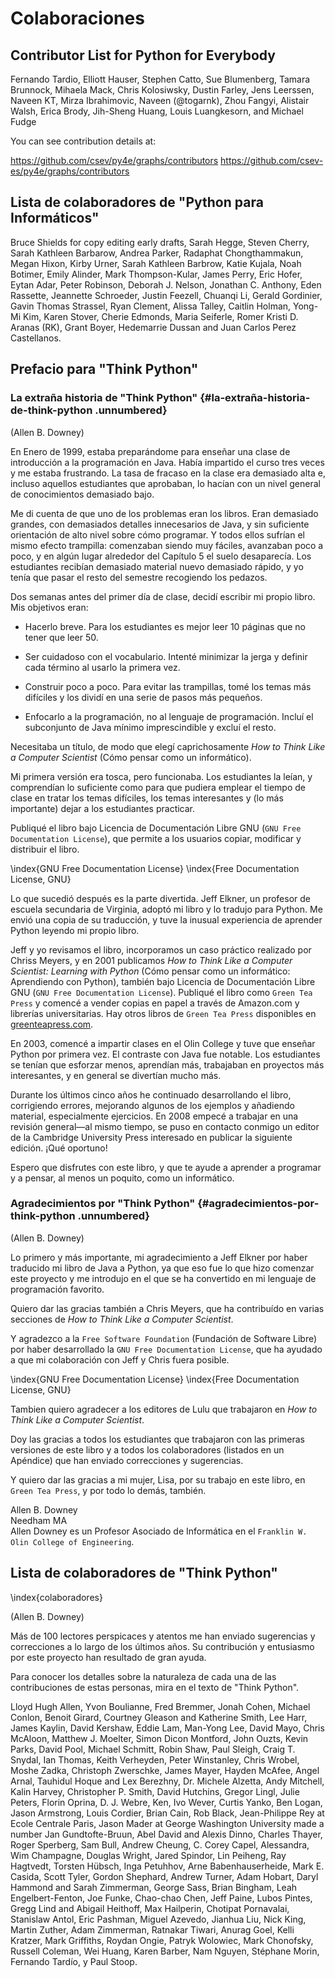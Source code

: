 Colaboraciones
==============

Contributor List for Python for Everybody
-------------------------------------------

Fernando Tardio,
Elliott Hauser,
Stephen Catto,
Sue Blumenberg,
Tamara Brunnock,
Mihaela Mack,
Chris Kolosiwsky,
Dustin Farley,
Jens Leerssen,
Naveen KT,
Mirza Ibrahimovic,
Naveen (@togarnk),
Zhou Fangyi,
Alistair Walsh,
Erica Brody,
Jih-Sheng Huang,
Louis Luangkesorn,
and
Michael Fudge

You can see contribution details at:

https://github.com/csev/py4e/graphs/contributors
https://github.com/csev-es/py4e/graphs/contributors


Lista de colaboradores de "Python para Informáticos"
----------------------------------------------------

Bruce Shields for copy editing early drafts, Sarah Hegge, Steven Cherry,
Sarah Kathleen Barbarow, Andrea Parker, Radaphat Chongthammakun, Megan
Hixon, Kirby Urner, Sarah Kathleen Barbrow, Katie Kujala, Noah Botimer,
Emily Alinder, Mark Thompson-Kular, James Perry, Eric Hofer, Eytan Adar,
Peter Robinson, Deborah J. Nelson, Jonathan C. Anthony, Eden Rassette,
Jeannette Schroeder, Justin Feezell, Chuanqi Li, Gerald Gordinier, Gavin
Thomas Strassel, Ryan Clement, Alissa Talley, Caitlin Holman, Yong-Mi
Kim, Karen Stover, Cherie Edmonds, Maria Seiferle, Romer Kristi D.
Aranas (RK), Grant Boyer, Hedemarrie Dussan and Juan Carlos Perez Castellanos.

Prefacio para "Think Python"
----------------------------

### La extraña historia de "Think Python" {#la-extraña-historia-de-think-python .unnumbered}

(Allen B. Downey)

En Enero de 1999, estaba preparándome para enseñar una clase de
introducción a la programación en Java. Había impartido el curso tres
veces y me estaba frustrando. La tasa de fracaso en la clase era
demasiado alta e, incluso aquellos estudiantes que aprobaban, lo hacían
con un nivel general de conocimientos demasiado bajo.

Me di cuenta de que uno de los problemas eran los libros. Eran demasiado
grandes, con demasiados detalles innecesarios de Java, y sin suficiente
orientación de alto nivel sobre cómo programar. Y todos ellos sufrían el
mismo efecto trampilla: comenzaban siendo muy fáciles, avanzaban poco a
poco, y en algún lugar alrededor del Capítulo 5 el suelo desaparecía.
Los estudiantes recibían demasiado material nuevo demasiado rápido, y yo
tenía que pasar el resto del semestre recogiendo los pedazos.

Dos semanas antes del primer día de clase, decidí escribir mi propio
libro. Mis objetivos eran:

-   Hacerlo breve. Para los estudiantes es mejor leer 10 páginas que no
    tener que leer 50.

-   Ser cuidadoso con el vocabulario. Intenté minimizar la jerga y
    definir cada término al usarlo la primera vez.

-   Construir poco a poco. Para evitar las trampillas, tomé los temas
    más difíciles y los dividí en una serie de pasos más pequeños.

-   Enfocarlo a la programación, no al lenguaje de programación. Incluí
    el subconjunto de Java mínimo imprescindible y excluí el resto.

Necesitaba un título, de modo que elegí caprichosamente *How to Think
Like a Computer Scientist* (Cómo pensar como un informático).

Mi primera versión era tosca, pero funcionaba. Los estudiantes la leían,
y comprendían lo suficiente como para que pudiera emplear el tiempo de
clase en tratar los temas difíciles, los temas interesantes y (lo más
importante) dejar a los estudiantes practicar.

Publiqué el libro bajo Licencia de Documentación Libre GNU (`GNU
Free Documentation License`), que permite a los usuarios copiar,
modificar y distribuir el libro.

\index{GNU Free Documentation License}
\index{Free Documentation License, GNU}

Lo que sucedió después es la parte divertida. Jeff Elkner, un profesor
de escuela secundaria de Virginia, adoptó mi libro y lo tradujo para
Python. Me envió una copia de su traducción, y tuve la inusual
experiencia de aprender Python leyendo mi propio libro.

Jeff y yo revisamos el libro, incorporamos un caso práctico realizado
por Chriss Meyers, y en 2001 publicamos *How to Think Like a Computer
Scientist: Learning with Python* (Cómo pensar como un informático:
Aprendiendo con Python), también bajo Licencia de Documentación Libre
GNU (`GNU Free Documentation License`). Publiqué el libro
como `Green Tea Press` y comencé a vender copias en papel a
través de Amazon.com y librerías universitarias. Hay otros libros de
`Green Tea Press` disponibles en
[greenteapress.com](greenteapress.com).

En 2003, comencé a impartir clases en el Olin College y tuve que enseñar
Python por primera vez. El contraste con Java fue notable. Los
estudiantes se tenían que esforzar menos, aprendían más, trabajaban en
proyectos más interesantes, y en general se divertían mucho más.

Durante los últimos cinco años he continuado desarrollando el libro,
corrigiendo errores, mejorando algunos de los ejemplos y añadiendo
material, especialmente ejercicios. En 2008 empecé a trabajar en una
revisión general—al mismo tiempo, se puso en contacto conmigo un editor
de la Cambridge University Press interesado en publicar la siguiente
edición. ¡Qué oportuno!

Espero que disfrutes con este libro, y que te ayude a aprender a
programar y a pensar, al menos un poquito, como un informático.

### Agradecimientos por "Think Python" {#agradecimientos-por-think-python .unnumbered}

(Allen B. Downey)

Lo primero y más importante, mi agradecimiento a Jeff Elkner por haber
traducido mi libro de Java a Python, ya que eso fue lo que hizo comenzar
este proyecto y me introdujo en el que se ha convertido en mi lenguaje
de programación favorito.

Quiero dar las gracias también a Chris Meyers, que ha contribuído en
varias secciones de *How to Think Like a Computer Scientist*.

Y agradezco a la `Free Software Foundation` (Fundación de
Software Libre) por haber desarrollado la `GNU Free Documentation
License`, que ha ayudado a que mi colaboración con Jeff y Chris
fuera posible.

\index{GNU Free Documentation License}
\index{Free Documentation License, GNU}

Tambien quiero agradecer a los editores de Lulu que trabajaron en *How
to Think Like a Computer Scientist*.

Doy las gracias a todos los estudiantes que trabajaron con las primeras
versiones de este libro y a todos los colaboradores (listados en un
Apéndice) que han enviado correcciones y sugerencias.

Y quiero dar las gracias a mi mujer, Lisa, por su trabajo en este libro,
en `Green Tea Press`, y por todo lo demás, también.

Allen B. Downey\
Needham MA\
Allen Downey es un Profesor Asociado de Informática en el `Franklin
W. Olin College of Engineering`.

Lista de colaboradores de "Think Python"
----------------------------------------

\index{colaboradores}

(Allen B. Downey)

Más de 100 lectores perspicaces y atentos me han enviado sugerencias y
correcciones a lo largo de los últimos años. Su contribución y
entusiasmo por este proyecto han resultado de gran ayuda.

Para conocer los detalles sobre la naturaleza de cada una de las
contribuciones de estas personas, mira en el texto de "Think Python".

Lloyd Hugh Allen, Yvon Boulianne, Fred Bremmer, Jonah Cohen, Michael
Conlon, Benoit Girard, Courtney Gleason and Katherine Smith, Lee Harr,
James Kaylin, David Kershaw, Eddie Lam, Man-Yong Lee, David Mayo, Chris
McAloon, Matthew J. Moelter, Simon Dicon Montford, John Ouzts, Kevin
Parks, David Pool, Michael Schmitt, Robin Shaw, Paul Sleigh, Craig T.
Snydal, Ian Thomas, Keith Verheyden, Peter Winstanley, Chris Wrobel,
Moshe Zadka, Christoph Zwerschke, James Mayer, Hayden McAfee, Angel
Arnal, Tauhidul Hoque and Lex Berezhny, Dr. Michele Alzetta, Andy
Mitchell, Kalin Harvey, Christopher P. Smith, David Hutchins, Gregor
Lingl, Julie Peters, Florin Oprina, D. J. Webre, Ken, Ivo Wever, Curtis
Yanko, Ben Logan, Jason Armstrong, Louis Cordier, Brian Cain, Rob Black,
Jean-Philippe Rey at Ecole Centrale Paris, Jason Mader at George
Washington University made a number Jan Gundtofte-Bruun, Abel David and
Alexis Dinno, Charles Thayer, Roger Sperberg, Sam Bull, Andrew Cheung,
C. Corey Capel, Alessandra, Wim Champagne, Douglas Wright, Jared
Spindor, Lin Peiheng, Ray Hagtvedt, Torsten Hübsch, Inga Petuhhov, Arne
Babenhauserheide, Mark E. Casida, Scott Tyler, Gordon Shephard, Andrew
Turner, Adam Hobart, Daryl Hammond and Sarah Zimmerman, George Sass,
Brian Bingham, Leah Engelbert-Fenton, Joe Funke, Chao-chao Chen, Jeff
Paine, Lubos Pintes, Gregg Lind and Abigail Heithoff, Max Hailperin,
Chotipat Pornavalai, Stanislaw Antol, Eric Pashman, Miguel Azevedo,
Jianhua Liu, Nick King, Martin Zuther, Adam Zimmerman, Ratnakar Tiwari,
Anurag Goel, Kelli Kratzer, Mark Griffiths, Roydan Ongie, Patryk
Wolowiec, Mark Chonofsky, Russell Coleman, Wei Huang, Karen Barber, Nam
Nguyen, Stéphane Morin, Fernando Tardío, y Paul Stoop.
